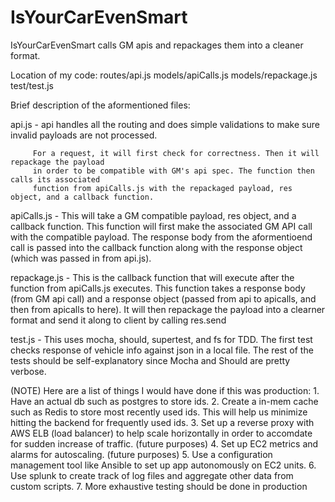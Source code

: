 # IsYourCarEvenSmart

IsYourCarEvenSmart calls GM apis and repackages them into a cleaner format.


Location of my code:
  routes/api.js
  models/apiCalls.js
  models/repackage.js
  test/test.js

Brief description of the aformentioned files:

api.js - api handles all the routing and does simple validations 
         to make sure invalid payloads are not processed.
         
         For a request, it will first check for correctness. Then it will repackage the payload
         in order to be compatible with GM's api spec. The function then calls its associated
         function from apiCalls.js with the repackaged payload, res object, and a callback function.

apiCalls.js - This will take a GM compatible payload, res object, and a callback function.
              This function will first make the associated GM API call with the compatible payload.
              The response body from the aformentioend call is passed into the callback function along
              with the response object (which was passed in from api.js).

repackage.js - This is the callback function that will execute after the function from apiCalls.js executes.
               This function takes a response body (from GM api call) 
                               and a response object (passed from api to apicalls, and then from apicalls to here).
               It will then repackage the payload into a clearner format and send it along to client by calling res.send


test.js - This uses mocha, should, supertest, and fs for TDD.
          The first test checks response of vehicle info against json in a local file.
          The rest of the tests should be self-explanatory since Mocha and Should are pretty verbose.



(NOTE) Here are a list of things I would have done if this was production:
       1. Have an actual db such as postgres to store ids. 
       2. Create a in-mem cache such as Redis to store most recently used ids.
          This will help us minimize hitting the backend for frequently used ids.
       3. Set up a reverse proxy with AWS ELB (load balancer) to help scale horizontally
          in order to accomdate for sudden increase of traffic. (future purposes)
       4. Set up EC2 metrics and alarms for autoscaling. (future purposes)
       5. Use a configuration management tool like Ansible to set up app autonomously on EC2 units.
       6. Use splunk to create track of log files and aggregate other data from custom scripts.
       7. More exhaustive testing should be done in production
